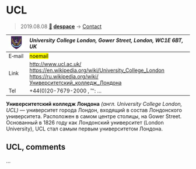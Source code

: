 # UCL
> 2019.08.08 **[🚀](../index/index.md) [despace](index.md)** → [Contact](contact.md)

|[![](f/contact/u/ucl_logo1_thumb.jpg)](f/contact/u/ucl_logo1.png)|*University College London, Gower Street, London, WC1E 6BT, UK*|
|:--|:--|
|E‑mail| <mark>noemail</mark> |
|Link| <http://www.ucl.ac.uk/><br> <https://en.wikipedia.org/wiki/University_College_London> <https://ru.wikipedia.org/wiki/Университетский_колледж_Лондона> |
|Tel| +44(0)20-7679-2000 , ℻: … |

**Университетский колледж Лондона** *(англ. University College London, UCL)* — университет города Лондон, входящий в состав Лондонского университета. Расположен в самом центре столицы, на Gower Street. Основанный в 1826 году как Лондонский университет (London University), UCL стал самым первым университетом Лондона.


<p style="page-break-after:always"> </p>

## UCL, comments

…

